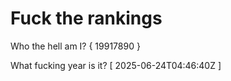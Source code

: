 # Fuck the rankings

Who the hell am I?
{ 19917890 }

What fucking year is it?
[ 2025-06-24T04:46:40Z ]
